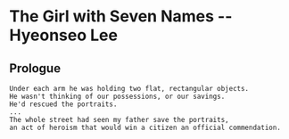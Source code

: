 <h1>The Girl with Seven Names -- Hyeonseo Lee</h1>


<h2>Prologue</h2>

```
Under each arm he was holding two flat, rectangular objects.
He wasn't thinking of our possessions, or our savings.
He'd rescued the portraits.
...
The whole street had seen my father save the portraits,
an act of heroism that would win a citizen an official commendation.
```
